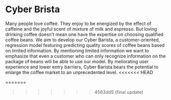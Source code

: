 # Cyber Brista
Many people love coffee. They enjoy to be energized by the effect of caffeine and the joyful scent of mixture of milk and espresso. But loving drinking coffee doesn’t mean one have the expertise on choosing qualified coffee beans. We aim to develop our Cyber Barista, a customer-oriented, regression model featuring predicting quality scores of coffee beans based on limited information. By mentioning limited information we want to emphasize that even a customer who can only recognize information on the package of beans will be able to use our model. By meliorating user experience and lower entry barriers, Cyber Barista bears the potential to enlarge the coffee market to an unprecedented level.
<<<<<<< HEAD

=======
>>>>>>> 4563dd5 (final update)
